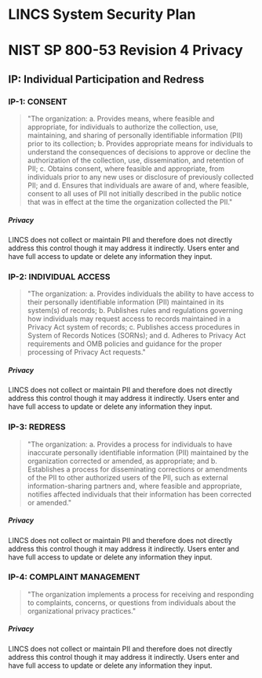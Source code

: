 # LINCS System Security Plan

# NIST SP 800-53 Revision 4 Privacy

## IP: Individual Participation and Redress

### IP-1: CONSENT

> "The organization:
>      a.    Provides means, where feasible and appropriate, for individuals to
> authorize the collection,
>            use, maintaining, and sharing of personally identifiable information
> (PII) prior to its
>            collection;
>      b.    Provides appropriate means for individuals to understand the consequences
> of decisions to
>            approve or decline the authorization of the collection, use, dissemination,
> and retention of PII;
>      c.    Obtains consent, where feasible and appropriate, from individuals prior
> to any new uses or
>            disclosure of previously collected PII; and
>      d.    Ensures that individuals are aware of and, where feasible, consent
> to all uses of PII not
>            initially described in the public notice that was in effect at the
> time the organization collected
>            the PII."

##### Privacy

LINCS does not collect or maintain PII and therefore does not directly address this
control though it may address it indirectly. Users enter and have full access to
update or delete any information they input.


### IP-2: INDIVIDUAL ACCESS

> "The organization:
>      a.   Provides individuals the ability to have access to their personally identifiable information
>           (PII) maintained in its system(s) of records;
>      b.   Publishes rules and regulations governing how individuals may request access to records
>           maintained in a Privacy Act system of records;
>      c.   Publishes access procedures in System of Records Notices (SORNs); and
>      d.   Adheres to Privacy Act requirements and OMB policies and guidance for the proper
>           processing of Privacy Act requests."

##### Privacy

LINCS does not collect or maintain PII and therefore does not directly address this
control though it may address it indirectly. Users enter and have full access to
update or delete any information they input.


### IP-3: REDRESS

> "The organization: a.   Provides a process for individuals to have inaccurate personally identifiable information (PII) maintained by the organization corrected or amended, as appropriate; and b.   Establishes a process for disseminating corrections or amendments of the PII to other authorized users of the PII, such as external information-sharing partners and, where feasible and appropriate, notifies affected individuals that their information has been corrected or amended."

##### Privacy

LINCS does not collect or maintain PII and therefore does not directly address this
control though it may address it indirectly. Users enter and have full access to
update or delete any information they input.


### IP-4: COMPLAINT MANAGEMENT

> "The organization implements a process for receiving and responding to complaints,
>   concerns, or questions from individuals about the organizational privacy practices."

##### Privacy

LINCS does not collect or maintain PII and therefore does not directly address this
control though it may address it indirectly. Users enter and have full access to
update or delete any information they input.



